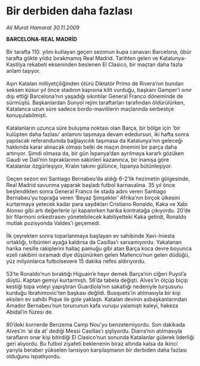 # Bir derbiden daha fazlası

*Ali Murat Hamarat 30.11.2009*

<div class="taraf_structure_2col_1zq">
<div class="margen_n">



 <p><strong>BARCELONA-REAL MADRİD</strong> <br/><br/>Bir tarafta 110. yılını kutlayan geçen sezonun kupa canavarı Barcelona, öbür tarafta gökte yıldız bırakmamış Real Madrid. Tarihten gelen ve Katalunya-Kastilya rekabeti ekseninden beslenen El Clasico, bir maçtan daha fazla anlam taşıyor. <br/><br/>Aşırı Katalan milliyetçiliğinden ötürü Diktatör Primo de Rivera’nın bundan seksen küsur yıl önce stadının kapısına kilit vurduğu, başkanı Gamper’i sınır dışı ettiği Barcelona’nın yaşadığı sıkıntılar General Franco döneminde de sürmüştü. Başkanlardan Sunyol rejim taraftarları tarafından öldürülürken, Katalanca uzun süre sadece bordo-mavililerin maçlarında serbestçe konuşulabilmişti. <br/><br/>Katalanların uzunca süre buluşma noktası olan Barça, bir bölge için ‘bir kulüpten daha fazlası’ anlamını taşımaya devam ededursun, iki hafta sonra yapılacak referandumda bağlayıcılık taşımasa da Katalunya’nın geleceği hakkında karar alınacak olması belki de maçın önemini bir parça daha artırıyor. Şimdi olmasa da, bir gün İspanya’dan ayrılmaya kararlı gözüken Gaudi ve Dali’nin topraklarının sakinleri kazanınca, bir inanışa göre Katalanlar özgürleşiyor, Kralın takımı gülünce, İspanya bütünleşiyor. <br/><br/>Geçen sezon evi Santiago Bernabeu’da aldığı 6-2’lik hezimetin gölgesinde, Real Madrid savunma yaparak başladı futbol karnavalına. 35 yıl önce beşlendikten sonra General Franco ile stada adını veren Santiago Bernabeu’yu toprağa veren ‘Beyaz Şimşekler’ Afrika’nın birçok ülkesini kurtarmaya yetecek kadar para saydıkları Cristiano Ronaldo, Kaka ve Xabi Alonso gibi artı değerlerle iyi kapanırken harika kontratağa çıkıyordu. 20’de bir filarmoni orkestrasını yönetebilecek kabiliyetteki Kaka getirdi, Ronaldo mutlak pozisyonda Valdes’i geçemedi. <br/><br/>İlk çeyrekten sonra toparlanmaya başlayan ev sahibinde Xavi-Iniesta ortaklığı, tribünleri ayağa kaldırsa da Casillas’ı sarsamıyordu. Yakalanan harika nesille rakiplerini hallaç pamuğu gibi atan Barça koca devre boyunca ezeli rakibini ısıramadı diye düşünürken gelen Mallenco’nun gelen düdüğü, yüz milyonlarca futbolsevere 15 dakika nefes aldırıyordu. <br/><br/>53’te Ronaldo’nun bıraktığı Higuain’e hayır demek Barça’nin ciğeri Puyol’a düştü. Kaptan gemiyi kurtarmıştı. 56’da tabela değişti. Alves’in ölçüp biçip kestiği topa voleyi yapıştıran Guardiola’nın sakatlığı nedeniyle turşusunu kurduğu Ibrahimovic’ten başkası değildi. Busquets’in atılmasıyla bir kişi eksilen ev sahibi Pique ile gole yaklaştı. Katalan devinin asbaşkanlarından Amador Bernabeu’nun torununun kafa vuruşu yalamıştı kaleyi, hakeza Abidal’in füzesi de. <br/><br/>80’deki kornerde Benzema Camp Nou’yu benzetemiyordu. Son dakikada Alves’in ‘al da at’ dediği Messi Casillas’ı şişliyordu. Diarra’nın atılmasıyla tarafların onar kişi bitirdiği El Clasico’nun sonunda Katalanlar gülerek liderliği geri alıyordu. Bu futbol ziyafeti beklenenin biraz altında kalsa da ikinci yarıyla beraber yükselen tansiyon karşılaşmanın bir derbiden daha fazlası olduğunu ispatlıyordu. </p>
<br/>
<br/>
<br/>



<br/>


<div id="taraf_not">
</div>

</div>


</div>
